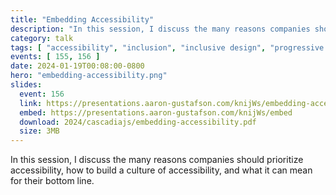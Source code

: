 ```yaml
---
title: "Embedding Accessibility"
description: "In this session, I discuss the many reasons companies should prioritize accessibility, how to build a culture of accessibility, and what it can mean for their bottom line."
category: talk
tags: [ "accessibility", "inclusion", "inclusive design", "progressive enhancement", "user experience" ]
events: [ 155, 156 ]
date: 2024-01-19T00:08:00-0800
hero: "embedding-accessibility.png"
slides:
  event: 156
  link: https://presentations.aaron-gustafson.com/knijWs/embedding-accessibility
  embed: https://presentations.aaron-gustafson.com/knijWs/embed
  download: 2024/cascadiajs/embedding-accessibility.pdf
  size: 3MB
---
```


In this session, I discuss the many reasons companies should prioritize accessibility, how to build a culture of accessibility, and what it can mean for their bottom line.
